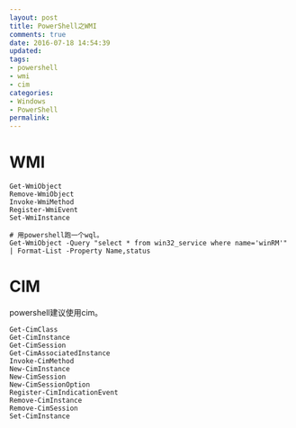 ```yaml
---
layout: post
title: PowerShell之WMI
comments: true
date: 2016-07-18 14:54:39
updated:
tags:
- powershell
- wmi
- cim
categories:
- Windows
- PowerShell
permalink:
---
```


# WMI

    Get-WmiObject
    Remove-WmiObject
    Invoke-WmiMethod
    Register-WmiEvent
    Set-WmiInstance

    # 用powershell跑一个wql。
    Get-WmiObject -Query "select * from win32_service where name='winRM'" | Format-List -Property Name,status

# CIM

powershell建议使用cim。

    Get-CimClass
    Get-CimInstance
    Get-CimSession
    Get-CimAssociatedInstance
    Invoke-CimMethod
    New-CimInstance
    New-CimSession
    New-CimSessionOption
    Register-CimIndicationEvent
    Remove-CimInstance
    Remove-CimSession
    Set-CimInstance
